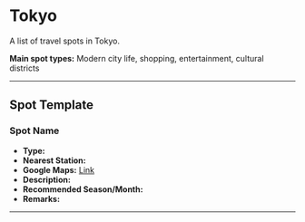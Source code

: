 # Tokyo

A list of travel spots in Tokyo.

**Main spot types:** Modern city life, shopping, entertainment, cultural districts

---

## Spot Template

### Spot Name

- **Type:** 
- **Nearest Station:** 
- **Google Maps:** [Link]()
- **Description:** 
- **Recommended Season/Month:** 
- **Remarks:** 

---

<!-- Copy and use the above template for each spot entry -->